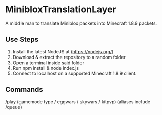 # MinibloxTranslationLayer
A middle man to translate Miniblox packets into Minecraft 1.8.9 packets.

## Use Steps
1. Install the latest NodeJS at (https://nodejs.org/)
2. Download & extract the repository to a random folder
3. Open a terminal inside said folder
4. Run npm install & node index.js
5. Connect to localhost on a supported Minecraft 1.8.9 client.

## Commands
/play (gamemode type / eggwars / skywars / kitpvp) (aliases include /queue)
